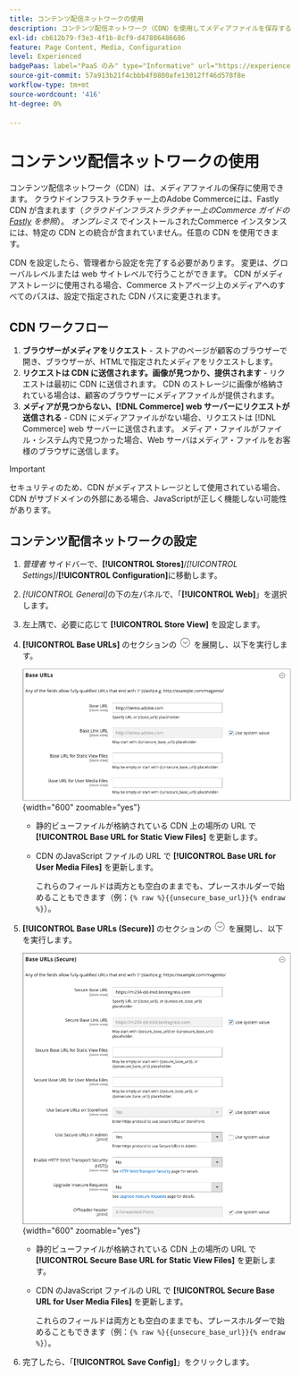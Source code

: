 ```yaml
---
title: コンテンツ配信ネットワークの使用
description: コンテンツ配信ネットワーク（CDN）を使用してメディアファイルを保存する方法について説明します。
exl-id: cb612b79-f3e3-4f1b-8cf9-d47886486686
feature: Page Content, Media, Configuration
level: Experienced
badgePaas: label="PaaS のみ" type="Informative" url="https://experienceleague.adobe.com/ja/docs/commerce/user-guides/product-solutions" tooltip="Adobe Commerce on Cloud プロジェクト（Adobeが管理する PaaS インフラストラクチャ）およびオンプレミスプロジェクトにのみ適用されます。"
source-git-commit: 57a913b21f4cbbb4f0800afe13012ff46d578f8e
workflow-type: tm+mt
source-wordcount: '416'
ht-degree: 0%

---
```


# コンテンツ配信ネットワークの使用

コンテンツ配信ネットワーク（CDN）は、メディアファイルの保存に使用できます。 クラウドインフラストラクチャー上のAdobe Commerceには、Fastly CDN が含まれます（_クラウドインフラストラクチャー上のCommerce ガイドの [Fastly](https://experienceleague.adobe.com/docs/commerce-cloud-service/user-guide/cdn/fastly.html?lang=ja) を参照_）。 _オンプレミス_ でインストールされたCommerce インスタンスには、特定の CDN との統合が含まれていません。任意の CDN を使用できます。

CDN を設定したら、管理者から設定を完了する必要があります。 変更は、グローバルレベルまたは web サイトレベルで行うことができます。 CDN がメディアストレージに使用される場合、Commerce ストアページ上のメディアへのすべてのパスは、設定で指定された CDN パスに変更されます。

## CDN ワークフロー

1. **ブラウザーがメディアをリクエスト** - ストアのページが顧客のブラウザーで開き、ブラウザーが、HTMLで指定されたメディアをリクエストします。
1. **リクエストは CDN に送信されます。画像が見つかり、提供されます** - リクエストは最初に CDN に送信されます。 CDN のストレージに画像が格納されている場合は、顧客のブラウザーにメディアファイルが提供されます。
1. **メディアが見つからない、[!DNL Commerce] web サーバーにリクエストが送信される** - CDN にメディアファイルがない場合、リクエストは [!DNL Commerce] web サーバーに送信されます。 メディア・ファイルがファイル・システム内で見つかった場合、Web サーバはメディア・ファイルをお客様のブラウザに送信します。

>[!IMPORTANT]
>
>セキュリティのため、CDN がメディアストレージとして使用されている場合、CDN がサブドメインの外部にある場合、JavaScriptが正しく機能しない可能性があります。

## コンテンツ配信ネットワークの設定

1. _管理者_ サイドバーで、**[!UICONTROL Stores]**/_[!UICONTROL Settings]_/**[!UICONTROL Configuration]**&#x200B;に移動します。

1. _[!UICONTROL General]_&#x200B;の下の左パネルで、「**[!UICONTROL Web]**」を選択します。

1. 左上隅で、必要に応じて **[!UICONTROL Store View]** を設定します。

1. **[!UICONTROL Base URLs]** のセクションの ![&#x200B; 展開セレクター &#x200B;](../assets/icon-display-expand.png) を展開し、以下を実行します。

   ![&#x200B; 一般設定 – web ベース URL](./assets/web-base-urls.png){width="600" zoomable="yes"}

   - 静的ビューファイルが格納されている CDN 上の場所の URL で **[!UICONTROL Base URL for Static View Files]** を更新します。

   - CDN のJavaScript ファイルの URL で **[!UICONTROL Base URL for User Media Files]** を更新します。

     これらのフィールドは両方とも空白のままでも、プレースホルダーで始めることもできます（例：`{% raw %}{{unsecure_base_url}}{% endraw %}`）。

1. **[!UICONTROL Base URLs (Secure)]** のセクションの ![&#x200B; 展開セレクター &#x200B;](../assets/icon-display-expand.png) を展開し、以下を実行します。

   ![&#x200B; 一般設定 – web ベース URL （セキュア） &#x200B;](./assets/web-base-urls-secure.png){width="600" zoomable="yes"}

   - 静的ビューファイルが格納されている CDN 上の場所の URL で **[!UICONTROL Secure Base URL for Static View Files]** を更新します。

   - CDN のJavaScript ファイルの URL で **[!UICONTROL Secure Base URL for User Media Files]** を更新します。

     これらのフィールドは両方とも空白のままでも、プレースホルダーで始めることもできます（例：`{% raw %}{{unsecure_base_url}}{% endraw %}`）。

1. 完了したら、「**[!UICONTROL Save Config]**」をクリックします。
